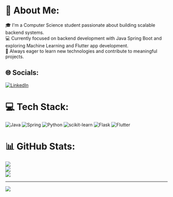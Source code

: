 # 💫 About Me:
🎓 I'm a Computer Science student passionate about building scalable backend systems.<br>💻 Currently focused on backend development with Java Spring Boot and exploring Machine Learning and Flutter app development.<br>🚀 Always eager to learn new technologies and contribute to meaningful projects.


## 🌐 Socials:
[![LinkedIn](https://img.shields.io/badge/LinkedIn-%230077B5.svg?logo=linkedin&logoColor=white)](https://linkedin.com/in/www.linkedin.com/in/aaryan-upadhyay) 

# 💻 Tech Stack:
![Java](https://img.shields.io/badge/java-%23ED8B00.svg?style=for-the-badge&logo=openjdk&logoColor=white) ![Spring](https://img.shields.io/badge/spring-%236DB33F.svg?style=for-the-badge&logo=spring&logoColor=white) ![Python](https://img.shields.io/badge/python-3670A0?style=for-the-badge&logo=python&logoColor=ffdd54) ![scikit-learn](https://img.shields.io/badge/scikit--learn-%23F7931E.svg?style=for-the-badge&logo=scikit-learn&logoColor=white) ![Flask](https://img.shields.io/badge/flask-%23000.svg?style=for-the-badge&logo=flask&logoColor=white) ![Flutter](https://img.shields.io/badge/Flutter-%2302569B.svg?style=for-the-badge&logo=Flutter&logoColor=white)
# 📊 GitHub Stats:
![](https://github-readme-stats.vercel.app/api?username=AaryanCode69&theme=dark&hide_border=false&include_all_commits=false&count_private=false)<br/>
![](https://nirzak-streak-stats.vercel.app/?user=AaryanCode69&theme=dark&hide_border=false)<br/>
![](https://github-readme-stats.vercel.app/api/top-langs/?username=AaryanCode69&theme=dark&hide_border=false&include_all_commits=false&count_private=false&layout=compact)

---
[![](https://visitcount.itsvg.in/api?id=AaryanCode69&icon=0&color=0)](https://visitcount.itsvg.in)

<!-- Proudly created with GPRM ( https://gprm.itsvg.in ) -->
